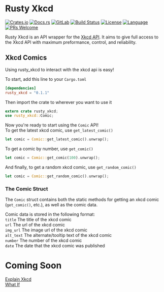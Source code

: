 # Rusty Xkcd

[![Crates.io](https://img.shields.io/crates/v/rusty_xkcd.svg)](https://crates.io/crates/rusty_xkcd)
[![Docs.rs](https://docs.rs/rusty_xkcd/badge.svg)](https://docs.rs/rusty_xkcd)
[![GitLab](https://img.shields.io/badge/GitLab-Mirror-Orange.svg)](https://gitlab.com/Kixiron/rusty_xkcd)
[![Build Status](https://travis-ci.org/Kixiron/rusty_xkcd.svg?branch=master)](https://travis-ci.org/Kixiron/rusty_xkcd)
[![License](https://img.shields.io/github/license/kixiron/rusty_xkcd.svg)](https://github.com/Kixiron/rusty_xkcd/blob/master/LICENSE)
[![Language](https://img.shields.io/github/languages/top/kixiron/rusty_xkcd.svg)](https://github.com/Kixiron/rusty_xkcd)
[![PRs Welcome](https://img.shields.io/badge/PRs-welcome-brightgreen.svg?style=flat)](https://github.com/Kixiron/rusty_xkcd/pull/new/master)

Rusty Xkcd is an API wrapper for the [Xkcd API](https://xkcd.com/json.html).
It aims to give full access to the Xkcd API with maximum preformance, control, and reliability.

## Xkcd Comics

Using rusty_xkcd to interact with the xkcd api is easy!

To start, add this line to your `Cargo.toml`
```toml
[dependencies]
rusty_xkcd = "0.1.1"
```

Then import the crate to wherever you want to use it

```rust
extern crate rusty_xkcd;
use rusty_xkcd::Comic;
```

Now you're ready to start using the `Comic` API!  
To get the latest xkcd comic, use `get_latest_comic()`

```rust
let comic = Comic::get_latest_comic().unwrap();
```

To get a comic by number, use `get_comic()`

```rust
let comic = Comic::get_comic(100).unwrap();
```

And finally, to get a random xkcd comic, use `get_random_comic()`

```rust
let comic = Comic::get_random_comic().unwrap();
```

### The Comic Struct

The `Comic` struct contains both the static methods for getting an xkcd comic
(`get_comic()`, etc.),
as well as the comic data.

Comic data is stored in the following format:  
`title` The title of the xkcd comic  
`url` The url of the xkcd comic  
`img_url` The image url of the xkcd comic  
`alt_text` The alternate/tooltip text of the xkcd comic  
`number` The number of the xkcd comic  
`date` The date that the xkcd comic was published  

# Coming Soon

[Explain Xkcd](https://www.explainxkcd.com)  
[What If](https://what-if.xkcd.com)
